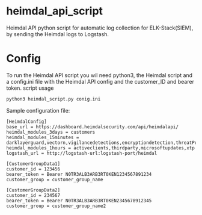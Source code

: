 # heimdal_api_script
Heimdal API python script for automatic log collection for ELK-Stack(SIEM), by sending the Heimdal logs to Logstash.

# Config
To run the Heimdal API script you wil need python3, the Heimdal script and a config.ini file with the Heimdal API config and the customer_ID and bearer token.
script usage
```bash
python3 heimdal_script.py conig.ini
```

Sample configuration file:

```
[HeimdalConfig]
base_url = https://dashboard.heimdalsecurity.com/api/heimdalapi/
heimdal_modules_3days = customers
heimdal_modules_15minutes = darklayerguard,vectorn,vigilancedetections,encryptiondetection,threatPreventionNetwork
heimdal_modules_1hours = activeclients,thirdparty,microsoftupdates,xtp
logstash_url = http://logstash-url:logstash-port/heimdal

[CustomerGroupData1]
customer_id = 123456
bearer_token = Bearer N0TR3ALB3ARB3RT0KEN1234567891234
customer_group = customer_group_name

[CustomerGroupData2]
customer_id = 234567
bearer_token = Bearer N0TR3ALB3ARB3RT0KEN2345678912345
customer_group = customer_group_name2
```
